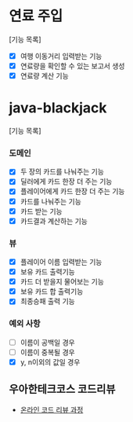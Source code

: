# 연료 주입
[기능 목록]
- [X] 여행 이동거리 입력받는 기능
- [X] 연료량을 확인할 수 있는 보고서 생성
- [X] 연료량 계산 기능

# java-blackjack
[기능 목록]
### 도메인
- [x] 두 장의 카드를 나눠주는 기능
- [x] 딜러에게 카드 한장 더 주는 기능
- [x] 플레이어에게 카드 한장 더 주는 기능
- [x] 카드를 나눠주는 기능
- [X] 카드 받는 기능
- [x] 카드결과 계산하는 기능
### 뷰
- [X] 플레이어 이름 입력받는 기능
- [X] 보유 카드 출력기능
- [X] 카드 더 받을지 물어보는 기능
- [X] 보유 카드 합 출력기능
- [X] 최종승패 출력 기능

### 예외 사항 
- [ ] 이름이 공백일 경우 
- [ ] 이름이 중복될 경우 
- [X] y, n이외의 값일 경우

## 우아한테크코스 코드리뷰

- [온라인 코드 리뷰 과정](https://github.com/woowacourse/woowacourse-docs/blob/master/maincourse/README.md)

